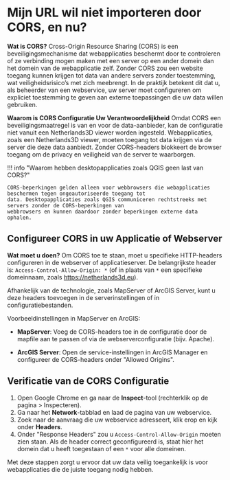 # Mijn URL wil niet importeren door CORS, en nu?

**Wat is CORS?** Cross-Origin Resource Sharing (CORS) is een beveiligingsmechanisme dat webapplicaties beschermt door te
controleren of ze verbinding mogen maken met een server op een ander domein dan het domein van de webapplicatie zelf.
Zonder CORS zou een website toegang kunnen krijgen tot data van andere servers zonder toestemming, wat
veiligheidsrisico’s met zich meebrengt. In de praktijk betekent dit dat u, als beheerder van een webservice, uw server
moet configureren om expliciet toestemming te geven aan externe toepassingen die uw data willen gebruiken.

**Waarom is CORS Configuratie Uw Verantwoordelijkheid** Omdat CORS een beveiligingsmaatregel is van en voor de 
data-aanbieder, kan de configuratie niet vanuit een Netherlands3D viewer worden ingesteld. Webapplicaties, zoals een 
Netherlands3D viewer, moeten toegang tot data krijgen via de server die deze data aanbiedt. Zonder CORS-headers 
blokkeert de browser toegang om de privacy en veiligheid van de server te waarborgen.

!!! info "Waarom hebben desktopapplicaties zoals QGIS geen last van CORS?"

    CORS-beperkingen gelden alleen voor webbrowsers die webapplicaties beschermen tegen ongeautoriseerde toegang tot 
    data. Desktopapplicaties zoals QGIS communiceren rechtstreeks met servers zonder de CORS-beperkingen van 
    webbrowsers en kunnen daardoor zonder beperkingen externe data ophalen.

## Configureer CORS in uw Applicatie of Webserver

**Wat moet u doen?** Om CORS toe te staan, moet u specifieke HTTP-headers configureren in de webserver of 
applicatieserver. De belangrijkste header is: `Access-Control-Allow-Origin: *` (of in plaats van `*` een specifieke 
domeinnaam, zoals https://netherlands3d.eu). 

Afhankelijk van de technologie, zoals MapServer of ArcGIS Server, kunt u deze headers toevoegen in de 
serverinstellingen of in configuratiebestanden.

Voorbeeldinstellingen in MapServer en ArcGIS:

- **MapServer**: Voeg de CORS-headers toe in de configuratie door de mapfile aan te passen of via de 
  webserverconfiguratie (bijv. Apache).

- **ArcGIS Server**: Open de service-instellingen in ArcGIS Manager en configureer de CORS-headers onder 
  "Allowed Origins".

## Verificatie van de CORS Configuratie

1. Open Google Chrome en ga naar de **Inspect**-tool (rechterklik op de pagina > Inspecteren).
2. Ga naar het **Network**-tabblad en laad de pagina van uw webservice.
3. Zoek naar de aanvraag die uw webservice adresseert, klik erop en kijk onder **Headers**.
4. Onder "Response Headers" zou u `Access-Control-Allow-Origin` moeten zien staan. Als de header correct geconfigureerd 
   is, staat hier het domein dat u heeft toegestaan of een `*` voor alle domeinen.

Met deze stappen zorgt u ervoor dat uw data veilig toegankelijk is voor webapplicaties die de juiste toegang nodig 
hebben.
